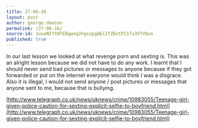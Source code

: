 ```yaml
---
title: 27-06-16
layout: post
author: george.dawson
permalink: /27-06-16/
source-id: 1uvaNIftWTEBqwoq3hgxzpgAEiIfZDotPI1fo3XTVQxo
published: true
---
```

In our last lesson we looked at what revenge porn and sexting is. This was an alright lesson because we did not have to do any work. I learnt that I should never send bad pictures or messages to anyone because if they got forwarded or put on the internet everyone would think I was a disgrace. Also it is illegal, I would not send anyone / post pictures or messages that anyone sent to me, because that is bullying.

[http://www.telegraph.co.uk/news/uknews/crime/10983055/Teenage-girl-given-police-caution-for-sexting-explicit-selfie-to-boyfriend.html](http://www.telegraph.co.uk/news/uknews/crime/10983055/Teenage-girl-given-police-caution-for-sexting-explicit-selfie-to-boyfriend.html)

